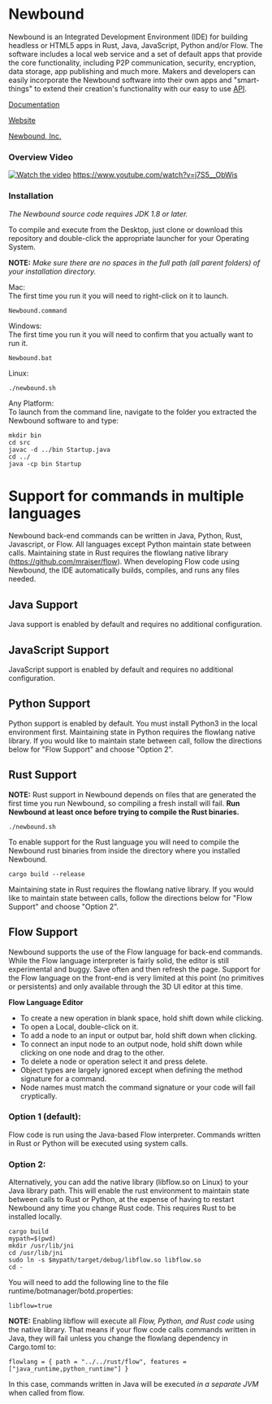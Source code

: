 # Newbound

Newbound is an Integrated Development Environment (IDE) for building headless or 
HTML5 apps in Rust, Java, JavaScript, Python and/or Flow. The software 
includes a local web service and a set of default apps that provide the 
core functionality, including P2P communication, security, encryption, 
data storage, app publishing and much more. Makers and developers can 
easily incorporate the Newbound software into their own apps and 
"smart-things" to extend their creation's functionality with our easy to use 
[API](https://www.newbound.io/documentation/reference.html).

[Documentation](https://www.newbound.io/documentation/index.html)

[Website](https://www.newbound.io)

[Newbound, Inc.](https://www.newbound.com/site/index.html)

### Overview Video
[![Watch the video](https://img.youtube.com/vi/j7S5__ObWis/maxresdefault.jpg)](https://www.youtube.com/watch?v=j7S5__ObWis)
https://www.youtube.com/watch?v=j7S5__ObWis

### Installation

*The Newbound source code requires JDK 1.8 or later.*

To compile and execute from the Desktop, just clone or download this repository and double-click the appropriate launcher for your Operating System.

**NOTE:** *Make sure there are no spaces in the full path (all parent folders) of your installation directory.*

Mac:<br>
The first time you run it you will need to right-click on it to launch.
```
Newbound.command
```

Windows:<br>
The first time you run it you will need to confirm that you actually 
want to run it.
```
Newbound.bat
```
Linux:<br>
```
./newbound.sh
```
Any Platform:<br>
To launch from the command line, navigate to the folder you extracted the Newbound software to and type:
```
mkdir bin
cd src
javac -d ../bin Startup.java
cd ../
java -cp bin Startup
```

# Support for commands in multiple languages
Newbound back-end commands can be written in Java, Python, Rust, Javascript, or Flow. All 
languages except Python 
maintain state between calls. Maintaining state in Rust requires the flowlang native library 
(https://github.com/mraiser/flow). When developing Flow code using Newbound, the IDE automatically builds, compiles, 
and runs any files needed.

## Java Support
Java support is enabled by default and requires no additional configuration.

## JavaScript Support
JavaScript support is enabled by default and requires no additional configuration.

## Python Support
Python support is enabled by default. You must install Python3 in the local environment 
first. Maintaining state in Python requires the flowlang native library.
If you would like to maintain state between call, follow the directions below for "Flow Support" and choose
"Option 2".

## Rust Support
**NOTE:** Rust support in Newbound depends on  files that are generated the first time you
run Newbound, so compiling a fresh install will fail. **Run Newbound at least once before
trying to compile the Rust binaries.**

    ./newbound.sh

To enable support for the Rust language you will need to compile the Newbound rust binaries
from inside the directory where you installed Newbound.

    cargo build --release

Maintaining state in Rust requires the flowlang native library. If you would like to 
maintain state between calls, follow the directions below for "Flow Support" and choose
"Option 2".

## Flow Support
Newbound supports the use of the Flow language for back-end commands. While the Flow
language interpreter is fairly solid, the editor is still experimental and buggy. Save
often and then refresh the page. Support for the Flow language on the front-end is very
limited at this point (no primitives or persistents) and only available through
the 3D UI editor at this time.

**Flow Language Editor**
- To create a new operation in blank space, hold shift down while clicking.
- To open a Local, double-click on it.
- To add a node to an input or output bar, hold shift down when clicking.
- To connect an input node to an output node, hold shift down while clicking on one node and drag to the other.
- To delete a node or operation select it and press delete.
- Object types are largely ignored except when defining the method signature for a command.
- Node names must match the command signature or your code will fail cryptically.

### Option 1 (default):
Flow code is run using the Java-based Flow interpreter. Commands written in Rust or 
Python will be executed using system calls.

### Option 2:
Alternatively, you can add the native library (libflow.so on Linux) to your Java 
library path. This will enable the rust environment to maintain state between calls to 
Rust or Python, at the expense of having to restart Newbound any time you change Rust 
code. This requires Rust to be installed locally.

    cargo build
    mypath=$(pwd)
    mkdir /usr/lib/jni
    cd /usr/lib/jni
    sudo ln -s $mypath/target/debug/libflow.so libflow.so
    cd -

You will need to add the following line to the file runtime/botmanager/botd.properties:

    libflow=true

**NOTE:** Enabling libflow will execute all *Flow, Python, and Rust code* using the native 
library. That means if your flow code calls commands written in Java, they will fail 
unless you change the flowlang dependency in Cargo.toml to:

    flowlang = { path = "../../rust/flow", features = ["java_runtime,python_runtime"] }

In this case, commands written in Java will be executed *in a separate JVM* when called 
from flow.
